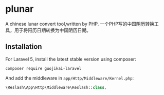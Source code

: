 plunar
===============
A chinese lunar convert tool,written by PHP. 一个PHP写的中国阴历转换工具，用于将阳历日期转换为中国阴历日期。

Installation
------------
For Laravel 5, install the latest stable version using composer:

```
composer require guojikai-laravel
```

And add the middleware in `app/Http/Middleware/Kernel.php`:

```php
\Reslash\App\Http\Middleware\Reslash::class,
```


